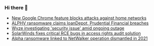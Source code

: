 ### Hi there 👋

<!--START_SECTION:feed-->
* [New Google Chrome feature blocks attacks against home networks](https://www.bleepingcomputer.com/news/google/new-google-chrome-feature-blocks-attacks-against-home-networks/)
* [ALPHV ransomware claims loanDepot, Prudential Financial breaches](https://www.bleepingcomputer.com/news/security/alphv-ransomware-claims-loandepot-prudential-financial-breaches/)
* [Wyze investigating 'security issue' amid ongoing outage](https://www.bleepingcomputer.com/news/security/wyze-investigating-security-issue-amid-ongoing-outage/)
* [SolarWinds fixes critical RCE bugs in access rights audit solution](https://www.bleepingcomputer.com/news/security/solarwinds-fixes-critical-rce-bugs-in-access-rights-audit-solution/)
* [Alpha ransomware linked to NetWalker operation dismantled in 2021](https://www.bleepingcomputer.com/news/security/alpha-ransomware-linked-to-netwalker-operation-dismantled-in-2021/)
<!--END_SECTION:feed-->

<!--
**frankenk/frankenk** is a ✨ _special_ ✨ repository because its `README.md` (this file) appears on your GitHub profile.

Here are some ideas to get you started:

- 🔭 I’m currently working on ...
- 🌱 I’m currently learning ...
- 👯 I’m looking to collaborate on ...
- 🤔 I’m looking for help with ...
- 💬 Ask me about ...
- 📫 How to reach me: ...
- 😄 Pronouns: ...
- ⚡ Fun fact: ...
-->



